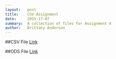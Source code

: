 ```yaml
---
layout:   post
title:    CSV Assignment
date:     2015-17-07
summary:  A collection of files for Assignment 4
author:   Brittany Anderson
---
```


##CSV File
[Link](https://raw.githubusercontent.com/bmanders716/bmanders716.github.io/master/bmanders716.csv)

##ODS File
[Link](https://github.com/bmanders716/bmanders716.github.io/blob/master/bmanders716.ods?raw=true)
